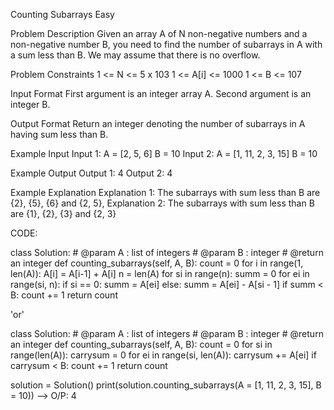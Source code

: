 Counting Subarrays Easy

Problem Description
Given an array A of N non-negative numbers and a non-negative number B,
you need to find the number of subarrays in A with a sum less than B.
We may assume that there is no overflow.

Problem Constraints
1 <= N <= 5 x 103
1 <= A[i] <= 1000
1 <= B <= 107

Input Format
First argument is an integer array A.
Second argument is an integer B.

Output Format
Return an integer denoting the number of subarrays in A having sum less than B.

Example Input
Input 1:
 A = [2, 5, 6]
 B = 10
Input 2:
 A = [1, 11, 2, 3, 15]
 B = 10

Example Output
Output 1:
 4
Output 2:
 4

Example Explanation
Explanation 1:
 The subarrays with sum less than B are {2}, {5}, {6} and {2, 5},
Explanation 2:
 The subarrays with sum less than B are {1}, {2}, {3} and {2, 3}

CODE:

class Solution:
    # @param A : list of integers
    # @param B : integer
    # @return an integer
    def counting_subarrays(self, A, B):
        count = 0
        for i in range(1, len(A)):
            A[i] = A[i-1] + A[i]
        n = len(A)
        for si in range(n):
            summ = 0
            for ei in range(si, n):
                if si == 0:
                    summ = A[ei]
                else:
                    summ = A[ei] - A[si - 1]
                if summ < B:
                    count += 1
        return count
     
'or'

class Solution:
    # @param A : list of integers
    # @param B : integer
    # @return an integer
    def counting_subarrays(self, A, B):
        count = 0
        for si in range(len(A)):
            carrysum = 0
            for ei in range(si, len(A)):
                carrysum += A[ei]
                if carrysum < B:
                    count += 1
        return count

solution = Solution()
print(solution.counting_subarrays(A = [1, 11, 2, 3, 15], B = 10))  -->  O/P: 4
